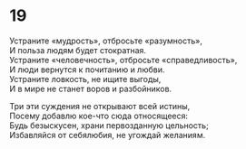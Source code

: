 # 19

Устраните «мудрость», отбросьте «разумность»,</br>
И польза людям будет стократная.</br>
Устраните «человечность», отбросьте «справедливость»,</br>
И люди вернутся к почитанию и любви.</br>
Устраните ловкость, не ищите выгоды,</br>
И в мире не станет воров и разбойников.</br>

Три эти суждения не открывают всей истины,</br>
Посему добавлю кое-что сюда относящееся:</br>
Будь безыскусен, храни первозданную цельность;</br>
Избавляйся от себялюбия, не угождай желаниям.</br>